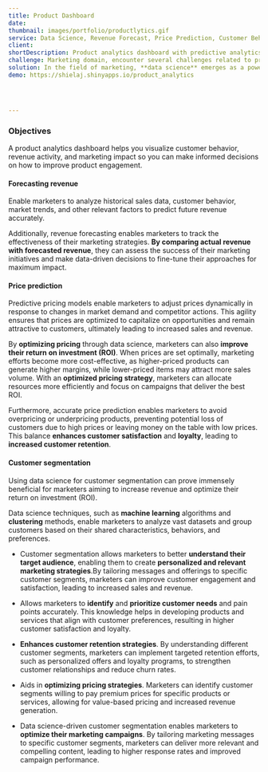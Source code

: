 ```yaml
---
title: Product Dashboard
date:
thumbnail: images/portfolio/productlytics.gif
service: Data Science, Revenue Forecast, Price Prediction, Customer Behavior & Segmentation, Metrics and KPIs
client:
shortDescription: Product analytics dashboard with predictive analytics. You can use it to find insights about demographic trends or changes in customer behavior. It has a reporting feature for the real-time monitoring of activities on cycling product revenues.
challenge: Marketing domain, encounter several challenges related to price and revenue management, as well as customer retention. Setting the right pricing strategy to maximize revenue while remaining competitive requires careful consideration of market demand and customer perceptions. Additionally, retaining customers demands a strong focus on customer satisfaction, personalized experiences, and building lasting relationships. In a competitive landscape, marketers must continuously adapt to changing customer preferences and maintain a positive brand reputation. A seamless customer experience and effective personalization strategies are essential for successful marketing endeavors. By addressing these challenges with data-driven insights and customer-centric approaches, marketers can drive revenue growth and foster long-term customer loyalty.
solution: In the field of marketing, **data science** emerges as a powerful ally, offering effective solutions to the challenges of **price** and **revenue management**, as well as **customer retention**. By utilizing **predictive pricing models** and **revenue forecasting techniques**, businesses can set optimal prices and plan for future growth. **Customer segmentation** through data-driven insights enables personalized marketing efforts, fostering stronger **customer relationships** and **retention**. Additionally, data science techniques, such as **machine learning algorithms**, allow marketers to analyze vast amounts of historical pricing data, market trends, competitor pricing strategies, and customer behavior. By leveraging these insights, marketers can make data-driven pricing decisions that strike the right balance between **maximizing revenue** and **remaining competitive in the market**.
demo: https://shielaj.shinyapps.io/product_analytics




---
```


### Objectives
A product analytics dashboard helps you visualize customer behavior, revenue activity, and marketing impact so you can make informed decisions on how to improve product engagement.

#### Forecasting revenue 
Enable marketers to analyze historical sales data, customer behavior, market trends, and other relevant factors to predict future revenue accurately.

Additionally, revenue forecasting enables marketers to track the effectiveness of their marketing strategies. **By comparing actual revenue with forecasted revenue**, they can assess the success of their marketing initiatives and make data-driven decisions to fine-tune their approaches for maximum impact.


#### Price prediction 
Predictive pricing models enable marketers to adjust prices dynamically in response to changes in market demand and competitor actions. This agility ensures that prices are optimized to capitalize on opportunities and remain attractive to customers, ultimately leading to increased sales and revenue.

By **optimizing pricing** through data science, marketers can also **improve their return on investment (ROI)**. When prices are set optimally, marketing efforts become more cost-effective, as higher-priced products can generate higher margins, while lower-priced items may attract more sales volume. With an **optimized pricing strategy**, marketers can allocate resources more efficiently and focus on campaigns that deliver the best ROI.

Furthermore, accurate price prediction enables marketers to avoid overpricing or underpricing products, preventing potential loss of customers due to high prices or leaving money on the table with low prices. This balance **enhances customer satisfaction** and **loyalty**, leading to **increased customer retention**.

#### Customer segmentation 

Using data science for customer segmentation can prove immensely beneficial for marketers aiming to increase revenue and optimize their return on investment (ROI).

Data science techniques, such as **machine learning** algorithms and **clustering** methods, enable marketers to analyze vast datasets and group customers based on their shared characteristics, behaviors, and preferences.

- Customer segmentation allows marketers to better **understand their target audience**, enabling them to create **personalized and relevant marketing strategies**.By tailoring messages and offerings to specific customer segments, marketers can improve customer engagement and satisfaction, leading to increased sales and revenue.

- Allows marketers to **identify** and **prioritize customer needs** and pain points accurately. This knowledge helps in developing products and services that align with customer preferences, resulting in higher customer satisfaction and loyalty.

- **Enhances customer retention strategies**. By understanding different customer segments, marketers can implement targeted retention efforts, such as personalized offers and loyalty programs, to strengthen customer relationships and reduce churn rates.

- Aids in **optimizing pricing strategies**. Marketers can identify customer segments willing to pay premium prices for specific products or services, allowing for value-based pricing and increased revenue generation.

- Data science-driven customer segmentation enables marketers to **optimize their marketing campaigns**. By tailoring marketing messages to specific customer segments, marketers can deliver more relevant and compelling content, leading to higher response rates and improved campaign performance.



